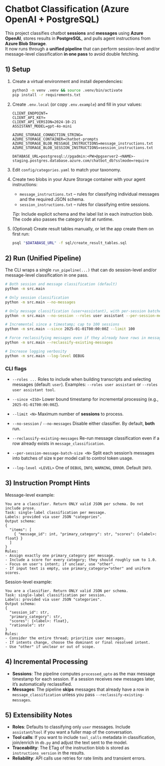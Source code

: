 # Chatbot Classification (Azure OpenAI + PostgreSQL)

This project classifies chatbot **sessions** and **messages** using **Azure OpenAI**, stores results in **PostgreSQL**, and pulls agent instructions from **Azure Blob Storage**.  
It now runs through a **unified pipeline** that can perform session-level and/or message-level classification **in one pass** to avoid double fetching.

## 1) Setup

1. Create a virtual environment and install dependencies:
   ```bash
   python3 -m venv .venv && source .venv/bin/activate
   pip install -r requirements.txt
   ````

2. Create `.env.local` (or copy `.env.example`) and fill in your values:

   ```env
   CLIENT_ENDPOINT=
   CLIENT_API_KEY=
   CLIENT_API_VERSION=2024-10-21
   ASSISTANT_MODEL=gpt-4o-mini

   AZURE_STORAGE_CONNECTION_STRING=
   AZURE_STORAGE_CONTAINER=chatbot-prompts
   AZURE_STORAGE_BLOB_MESSAGE_INSTRUCTIONS=message_instructions.txt
   AZURE_STORAGE_BLOB_SESSION_INSTRUCTIONS=session_instructions.txt

   DATABASE_URL=postgresql://pgadmin:<PW>@pgserver2-<NAME>-staging.postgres.database.azure.com/chatbot_db?sslmode=require
   ```

3. Edit `config/categories.yaml` to match your taxonomy.

4. Create two blobs in your Azure Storage container with your agent instructions:

   * `message_instructions.txt` – rules for classifying individual messages and the required JSON schema.
   * `session_instructions.txt` – rules for classifying entire sessions.

   *Tip:* Include explicit schema and the label list in each instruction blob. The code also passes the category list at runtime.

5. (Optional) Create result tables manually, or let the app create them on first run:

   ```bash
   psql "$DATABASE_URL" -f sql/create_result_tables.sql
   ```

## 2) Run (Unified Pipeline)

The CLI wraps a single `run_pipeline(...)` that can do session-level and/or message-level classification in one pass.

```bash
# Both session and message classification (default)
python -m src.main

# Only session classification
python -m src.main --no-messages

# Only message classification (user+assistant), with per-session batches of 20
python -m src.main --no-session --roles user assistant --per-session-message-batch-size 20

# Incremental since a timestamp; cap to 100 sessions
python -m src.main --since 2025-01-01T00:00:00Z --limit 100

# Force reclassifying messages even if they already have rows in message_classification
python -m src.main --reclassify-existing-messages

# Increase logging verbosity
python -m src.main --log-level DEBUG
```

### CLI flags

* `--roles ...`
  Roles to include when building transcripts and selecting messages (default: `user`).
  Examples: `--roles user assistant` or `--roles user assistant tool`.

* `--since <ISO>`
  Lower bound timestamp for incremental processing (e.g., `2025-01-01T00:00:00Z`).

* `--limit <N>`
  Maximum number of **sessions** to process.

* `--no-session` / `--no-messages`
  Disable either classifier. By default, **both** run.

* `--reclassify-existing-messages`
  Re-run message classification even if a row already exists in `message_classification`.

* `--per-session-message-batch-size <N>`
  Split each session’s messages into batches of size `N` per model call to control token usage.

* `--log-level <LEVEL>`
  One of `DEBUG`, `INFO`, `WARNING`, `ERROR`. Default `INFO`.

## 3) Instruction Prompt Hints

Message-level example:

```
You are a classifier. Return ONLY valid JSON per schema. Do not include prose.
Task: single-label classification per message.
Labels: provided via user JSON "categories".
Output schema:
{
  "items": [
    { "message_id": int, "primary_category": str, "scores": {<label>: float} }
  ]
}
Rules:
- Assign exactly one primary_category per message.
- Include a score for every category; they should roughly sum to 1.0.
- Focus on user's intent; if unclear, use "other".
- If input text is empty, use primary_category="other" and uniform scores.
```

Session-level example:

```
You are a classifier. Return ONLY valid JSON per schema.
Task: single-label classification per session.
Labels: provided via user JSON "categories".
Output schema:
{
  "session_id": str,
  "primary_category": str,
  "scores": {<label>: float},
  "rationale": str
}
Rules:
- Consider the entire thread; prioritize user messages.
- If intents change, choose the dominant or final resolved intent.
- Use "other" if unclear or out of scope.
```

## 4) Incremental Processing

* **Sessions**: The pipeline computes `processed_upto` as the max message timestamp for each session. If a session receives new messages later, it’s automatically reclassified.
* **Messages**: The pipeline **skips** messages that already have a row in `message_classification` unless you pass `--reclassify-existing-messages`.

## 5) Extensibility Notes

* **Roles**: Defaults to classifying only `user` messages. Include `assistant`/`tool` if you want a fuller map of the conversation.
* **Tool calls**: If you want to include `tool_calls` metadata in classification, join/enrich in `db.py` and adjust the text sent to the model.
* **Traceability**: The ETag of the instruction blob is stored as `instructions_version` in the results.
* **Reliability**: API calls use retries for rate limits and transient errors.


